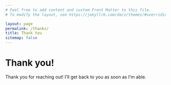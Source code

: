 ```yaml
---
# Feel free to add content and custom Front Matter to this file.
# To modify the layout, see https://jekyllrb.com/docs/themes/#overriding-theme-defaults

layout: page
permalink: /thanks/
title: Thank You
sitemap: false
---
```


# Thank you!

Thank you for reaching out! I'll get back to you as soon as I'm able.
